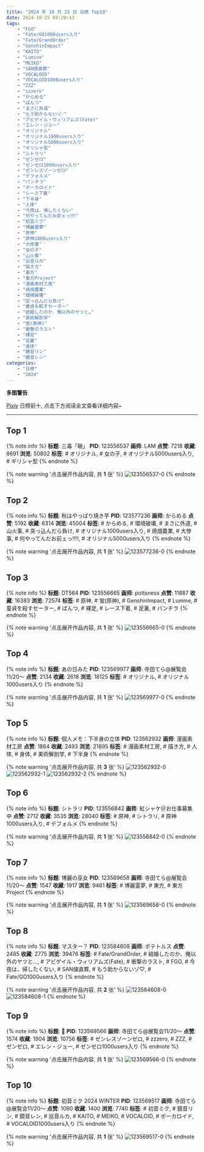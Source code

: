 ```yaml
---
title: "2024 年 10 月 23 日 日榜 Top10"
date: 2024-10-25 05:29:43
tags:
    - "FGO"
    - "Fate/GO1000users入り"
    - "Fate/GrandOrder"
    - "GenshinImpact"
    - "KAITO"
    - "Lumine"
    - "MEIKO"
    - "SAN値直葬"
    - "VOCALOID"
    - "VOCALOID1000users入り"
    - "ZZZ"
    - "zzzero"
    - "からめる"
    - "ぱんつ"
    - "まさに外道"
    - "もう助からないゾ♡"
    - "アビゲイル・ウィリアムズ(Fate)"
    - "エレン・ジョー"
    - "オリジナル"
    - "オリジナル1000users入り"
    - "オリジナル5000users入り"
    - "ギリシャ型"
    - "シトラリ"
    - "ゼンゼロ"
    - "ゼンゼロ1000users入り"
    - "ゼンレスゾーンゼロ"
    - "デフォルメ"
    - "パンチラ"
    - "ボーカロイド"
    - "レース下着"
    - "下半身"
    - "人体"
    - "今夜は、帰したくない"
    - "何やってんだお前ェっ‼‼"
    - "初音ミク"
    - "博麗霊夢"
    - "原神"
    - "原神1000users入り"
    - "大惨事"
    - "女の子"
    - "山火事"
    - "巡音ルカ"
    - "描き方"
    - "東方"
    - "東方Project"
    - "漫画素材工房"
    - "焼畑農業"
    - "環境破壊"
    - "突っ込んだら負け"
    - "童貞を殺すセーター"
    - "結婚したのか、俺以外のヤツと…"
    - "美術解剖学"
    - "蛍(原神)"
    - "衝撃のラスト"
    - "裸足"
    - "足裏"
    - "身体"
    - "鏡音リン"
    - "鏡音レン"
categories:
    - "日榜"
    - "2024"
---
```


<i class="fa fa-triangle-exclamation"></i>**多图警告**<i class="fa fa-triangle-exclamation"></i>

[Pixiv](https://www.pixiv.net/) 日榜前十, 点击下方阅读全文查看详细内容~

<!-- more -->

---

## Top 1

{% note info %}
**标题**: 三毒「瞋」
**PID**: 123556537 **画师**: LAM
**点赞**: 7218 **收藏**: 8691 **浏览**: 50802
**标签**: # オリジナル, # 女の子, # オリジナル5000users入り, # ギリシャ型
{% endnote %}

{% note warning '点击展开作品内容, 共 **1** 张' %}
![123556537-0](https://i.pixiv.re/img-original/img/2024/10/22/00/00/11/123556537_p0.png)
{% endnote %}

## Top 2

{% note info %}
**标题**: 秋はやっぱり焼き芋
**PID**: 123577236 **画师**: からめる
**点赞**: 5192 **收藏**: 6314 **浏览**: 45004
**标签**: # からめる, # 環境破壊, # まさに外道, # 山火事, # 突っ込んだら負け, # オリジナル1000users入り, # 焼畑農業, # 大惨事, # 何やってんだお前ェっ‼‼, # オリジナル5000users入り
{% endnote %}

{% note warning '点击展开作品内容, 共 **1** 张' %}
![123577236-0](https://i.pixiv.re/img-original/img/2024/10/22/20/05/02/123577236_p0.jpg)
{% endnote %}

## Top 3

{% note info %}
**标题**: DT564
**PID**: 123556665 **画师**: pottsness
**点赞**: 11887 **收藏**: 16383 **浏览**: 72574
**标签**: # 原神, # 蛍(原神), # GenshinImpact, # Lumine, # 童貞を殺すセーター, # ぱんつ, # 裸足, # レース下着, # 足裏, # パンチラ
{% endnote %}

{% note warning '点击展开作品内容, 共 **1** 张' %}
![123556665-0](https://i.pixiv.re/img-original/img/2024/10/22/00/00/45/123556665_p0.jpg)
{% endnote %}

## Top 4

{% note info %}
**标题**: あの日みた
**PID**: 123569977 **画师**: 寺田てら@展覧会11/20〜
**点赞**: 2134 **收藏**: 2618 **浏览**: 18125
**标签**: # オリジナル, # オリジナル1000users入り
{% endnote %}

{% note warning '点击展开作品内容, 共 **1** 张' %}
![123569977-0](https://i.pixiv.re/img-original/img/2024/10/22/14/22/38/123569977_p0.jpg)
{% endnote %}

## Top 5

{% note info %}
**标题**: 個人メモ：下半身の立体
**PID**: 123562932 **画师**: 漫画素材工房
**点赞**: 1864 **收藏**: 2493 **浏览**: 21895
**标签**: # 漫画素材工房, # 描き方, # 人体, # 身体, # 美術解剖学, # 下半身
{% endnote %}

{% note warning '点击展开作品内容, 共 **3** 张' %}
![123562932-0](https://i.pixiv.re/img-original/img/2024/10/22/06/00/06/123562932_p0.jpg)
![123562932-1](https://i.pixiv.re/img-original/img/2024/10/22/06/00/06/123562932_p1.jpg)
![123562932-2](https://i.pixiv.re/img-original/img/2024/10/22/06/00/06/123562932_p2.jpg)
{% endnote %}

## Top 6

{% note info %}
**标题**: シトラリ
**PID**: 123556842 **画师**: 紅シャケ＠お仕事募集中
**点赞**: 2712 **收藏**: 3535 **浏览**: 28040
**标签**: # 原神, # シトラリ, # 原神1000users入り, # デフォルメ
{% endnote %}

{% note warning '点击展开作品内容, 共 **1** 张' %}
![123556842-0](https://i.pixiv.re/img-original/img/2024/10/22/00/02/24/123556842_p0.jpg)
{% endnote %}

## Top 7

{% note info %}
**标题**: 博麗の巫女
**PID**: 123569658 **画师**: 寺田てら@展覧会11/20〜
**点赞**: 1547 **收藏**: 1917 **浏览**: 9481
**标签**: # 博麗霊夢, # 東方, # 東方Project
{% endnote %}

{% note warning '点击展开作品内容, 共 **1** 张' %}
![123569658-0](https://i.pixiv.re/img-original/img/2024/10/22/14/02/34/123569658_p0.jpg)
{% endnote %}

## Top 8

{% note info %}
**标题**: マスター？
**PID**: 123584608 **画师**: ポテトルス
**点赞**: 2485 **收藏**: 2775 **浏览**: 39476
**标签**: # Fate/GrandOrder, # 結婚したのか、俺以外のヤツと…, # アビゲイル・ウィリアムズ(Fate), # 衝撃のラスト, # FGO, # 今夜は、帰したくない, # SAN値直葬, # もう助からないゾ♡, # Fate/GO1000users入り
{% endnote %}

{% note warning '点击展开作品内容, 共 **2** 张' %}
![123584608-0](https://i.pixiv.re/img-original/img/2024/10/22/23/46/29/123584608_p0.jpg)
![123584608-1](https://i.pixiv.re/img-original/img/2024/10/22/23/46/29/123584608_p1.jpg)
{% endnote %}

## Top 9

{% note info %}
**标题**: 🦈
**PID**: 123569566 **画师**: 寺田てら@展覧会11/20〜
**点赞**: 1574 **收藏**: 1904 **浏览**: 10756
**标签**: # ゼンレスゾーンゼロ, # zzzero, # ZZZ, # ゼンゼロ, # エレン・ジョー, # ゼンゼロ1000users入り
{% endnote %}

{% note warning '点击展开作品内容, 共 **1** 张' %}
![123569566-0](https://i.pixiv.re/img-original/img/2024/10/22/13/58/27/123569566_p0.jpg)
{% endnote %}

## Top 10

{% note info %}
**标题**: 初音ミク 2024 WINTER
**PID**: 123569517 **画师**: 寺田てら@展覧会11/20〜
**点赞**: 1090 **收藏**: 1400 **浏览**: 7740
**标签**: # 初音ミク, # 鏡音リン, # 鏡音レン, # 巡音ルカ, # KAITO, # MEIKO, # VOCALOID, # ボーカロイド, # VOCALOID1000users入り
{% endnote %}

{% note warning '点击展开作品内容, 共 **1** 张' %}
![123569517-0](https://i.pixiv.re/img-original/img/2024/10/22/13/54/57/123569517_p0.jpg)
{% endnote %}

